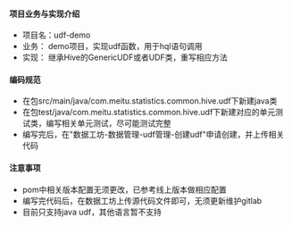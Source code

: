 #### 项目业务与实现介绍

* 项目名：udf-demo
* 业务：
    demo项目，实现udf函数，用于hql语句调用
* 实现：
    继承Hive的GenericUDF或者UDF类，重写相应方法
    
#### 编码规范

* 在包src/main/java/com.meitu.statistics.common.hive.udf下新建java类
* 在包test/java/com.meitu.statistics.common.hive.udf下新建对应的单元测试类，编写相关单元测试，尽可能测试完整
* 编写完后，在"数据工坊-数据管理-udf管理-创建udf"申请创建，并上传相关代码

#### 注意事项

* pom中相关版本配置无须更改，已参考线上版本做相应配置
* 编写完代码后，在数据工坊上传源代码文件即可，无须更新维护gitlab
* 目前只支持java udf，其他语言暂不支持
    